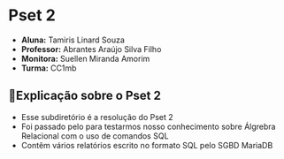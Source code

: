#  **Pset 2**

- **Aluna:** Tamiris Linard Souza
-  **Professor:** Abrantes Araújo Silva Filho
-  **Monitora:** Suellen Miranda Amorim
-  **Turma:** CC1mb

## 🔸Explicação sobre o Pset 2
- Esse subdiretório é a resolução do  Pset 2
- Foi passado pelo para testarmos nosso conhecimento sobre Álgrebra Relacional com o uso de comandos SQL
- Contêm vários relatórios escrito no formato SQL pelo SGBD MariaDB
